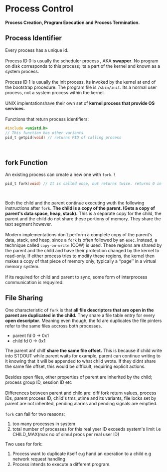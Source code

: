 # Process Control

**Process Creation, Program Execution and Process Termination.**

## Process Identifier

Every process has a unique id. \
\
Process ID 0 is usually the scheduler process , AKA **swapper**. No program on disk corresponds to this process; its a part of the kernel and known as a system process. \
\
Process ID 1 is usually the init process, its invoked by the kernel at end of the bootstrap procedure. The program file is `/sbin/init`. Its a normal user process, not a system process within the kernel. \
\
UNIX implentationshave their own set of **kernel process that provide OS services.** \
\
Functions that return process identifiers: 
```c
#include <unistd.h>
// This function has other variants
pid_t getpid(void) // returns PID of calling process
```
<br>

## fork Function
An existing process can create a new one with `fork`. \
```c
pid_t fork(void) // It is called once, but returns twice. returns 0 in child, ID in parent, -1 error
```
<br/>

Both the child and the parent continue executing wuth the following instructions after `fork`. **The child is a copy of the parent. (Gets a copy of parent's data space, heap, stack).** This is a separate copy for the child, the parent and the child do not share these portions of memory. They share the text segment however. \
\
Modern implementations don’t perform a complete copy of the parent’s data, stack, and heap, since a `fork` is often followed by an `exec`. Instead, a technique called `copy-on-write` (COW) is used. These regions are shared by the parent and the child and have their protection changed by the kernel to read-only. If either process tries to modify these regions, the kernel then makes a copy of that piece of memory only, typically a ‘‘page’’ in a virtual memory system. \
\
If its required for child and parent to sync, some form of interprocess communication is requyired. 

## File Sharing
One characteristic of `fork` is that **all file descriptors that are open in the parent are duplicated in the child.** They share a file table entry for every **open descriptor**. Meaning even though, the fd are duplicates the file pinters refer to the same files accross both processes. 

- parent
fd 0 -> 0x1
- child
fd 0 -> 0x1 

The parent anf chilf **share the same file offset.** This is because if child write into STDOUT while parent waits for example, parent can continue writing to it knowing that it will be appended to what child wrote. If they didnt share the same file offset, this would be difficult, requiring explicit actions. \
\
Besides open files, other properties of parent are inherited by the child; process group ID, session ID etc \
\
Differences between parent and child are: diff fork return values, process IDs, parent procees ID, child's tms_utime and its variants, file locks set by parent are not inherited, pending alarms and pending signals are emptied. \
\
`fork` can fail for two reasons:
1. too many processes in system
2. total number of processes for this real yser ID exceeds system's limit i.e CHILD_MAX(max no of simul procs per real user ID)

Two uses for fork:
1. Process want to duplicate itself e.g hand an operation to a child e.g network request handling
2. Process intends to execute a different program.
